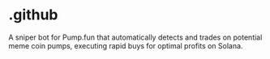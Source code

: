 # .github
A sniper bot for Pump.fun that automatically detects and trades on potential meme coin pumps, executing rapid buys for optimal profits on Solana.
